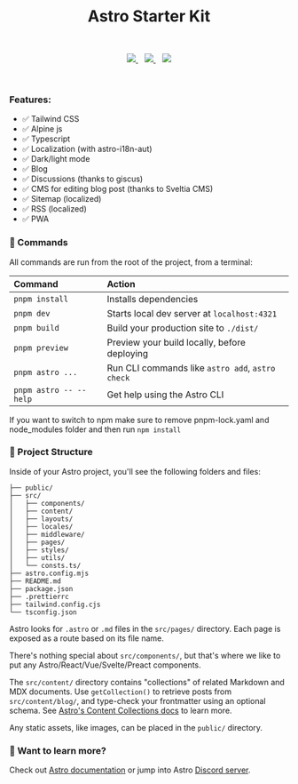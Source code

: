 
<h1 align="center"> Astro Starter Kit</h1>

<br />


<p align="center">
<a href="https://stackblitz.com/github/zankhq/astro-starter">
	<img src="https://developer.stackblitz.com/img/open_in_stackblitz.svg" />
</a>
&nbsp;&nbsp;
<a href="https://codesandbox.io/p/sandbox/github/zankhq/astro-starter">
	<img src="https://assets.codesandbox.io/github/button-edit-lime.svg" />
</a>
&nbsp;&nbsp;
<a href="https://codespaces.new/zankhq/astro-starter?devcontainer_path=.devcontainer/blog/devcontainer.json">
	<img src="https://github.com/codespaces/badge.svg" />
</a>
</p>

<br />


### Features:

-   ✅ Tailwind CSS
-   ✅ Alpine js
-   ✅ Typescript
-   ✅ Localization (with astro-i18n-aut)
-   ✅ Dark/light mode
-   ✅ Blog
-   ✅ Discussions (thanks to giscus)
-   ✅ CMS for editing blog post (thanks to Sveltia CMS)
-   ✅ Sitemap (localized)
-   ✅ RSS (localized)
-   ✅ PWA

### 🧞 Commands

All commands are run from the root of the project, from a terminal:

| Command                | Action                                           |
| :--------------------- | :----------------------------------------------- |
| `pnpm install`         | Installs dependencies                            |
| `pnpm dev`             | Starts local dev server at `localhost:4321`      |
| `pnpm build`           | Build your production site to `./dist/`          |
| `pnpm preview`         | Preview your build locally, before deploying     |
| `pnpm astro ...`       | Run CLI commands like `astro add`, `astro check` |
| `pnpm astro -- --help` | Get help using the Astro CLI                     |

If you want to switch to npm make sure to remove pnpm-lock.yaml and node_modules folder and then run `npm install`

### 🚀 Project Structure

Inside of your Astro project, you'll see the following folders and files:

```
├── public/
├── src/
│   ├── components/
│   ├── content/
│   ├── layouts/
│   ├── locales/
│   ├── middleware/
│   ├── pages/
│   ├── styles/
│   ├── utils/
│   └── consts.ts/
├── astro.config.mjs
├── README.md
├── package.json
├── .prettierrc
├── tailwind.config.cjs
└── tsconfig.json
```

Astro looks for `.astro` or `.md` files in the `src/pages/` directory. Each page is exposed as a route based on its file name.

There's nothing special about `src/components/`, but that's where we like to put any Astro/React/Vue/Svelte/Preact components.

The `src/content/` directory contains "collections" of related Markdown and MDX documents. Use `getCollection()` to retrieve posts from `src/content/blog/`, and type-check your frontmatter using an optional schema. See [Astro's Content Collections docs](https://docs.astro.build/en/guides/content-collections/) to learn more.

Any static assets, like images, can be placed in the `public/` directory.

### 👀 Want to learn more?

Check out [Astro documentation](https://docs.astro.build) or jump into Astro [Discord server](https://astro.build/chat).

